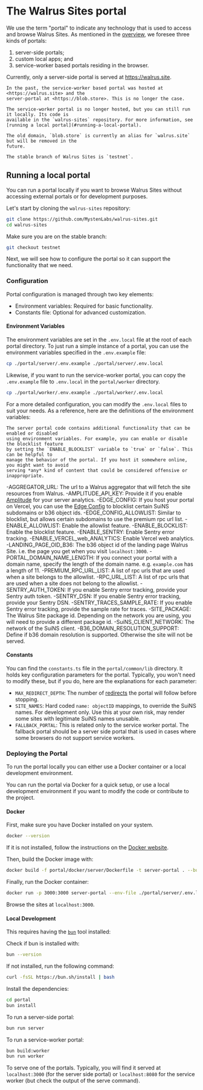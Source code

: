 # The Walrus Sites portal

We use the term "portal" to indicate any technology that is used to access and browse Walrus Sites.
As mentioned in the [overview](./overview.md#the-site-rendering-path), we foresee three kinds of
portals:

1. server-side portals;
1. custom local apps; and
1. service-worker based portals residing in the browser.

Currently, only a server-side portal is served at <https://walrus.site>.

```admonish note title="Hosting of the service worker"
In the past, the service-worker based portal was hosted at <https://walrus.site> and the
server-portal at <https://blob.store>. This is no longer the case.

The service-worker portal is no longer hosted, but you can still run it locally. Its code is
available in the `walrus-sites` repository. For more information, see
[running a local portal](#running-a-local-portal).

The old domain, `blob.store` is currently an alias for `walrus.site` but will be removed in the
future.
```

```admonish danger title="Walrus Sites stable branch"
The stable branch of Walrus Sites is `testnet`.
```

## Running a local portal

You can run a portal locally if you want to browse Walrus Sites without accessing
external portals or for development purposes.

Let's start by cloning the `walrus-sites` repository:

```bash
git clone https://github.com/MystenLabs/walrus-sites.git
cd walrus-sites
```

Make sure you are on the stable branch:

``` sh
git checkout testnet
```

Next, we will see how to configure the portal so it can support the functionality that
we need.

### Configuration

Portal configuration is managed through two key elements:

- Environment variables: Required for basic functionality.
- Constants file: Optional for advanced customization.

#### Environment Variables

The environment variables are set in the `.env.local` file at the root of each portal directory.
To just run a simple instance of a portal, you can use the environment variables specified
in the `.env.example` file:

```sh
cp ./portal/server/.env.example ./portal/server/.env.local
```

Likewise, if you want to run the service-worker portal, you can copy the `.env.example` file to
`.env.local` in the `portal/worker` directory.

```sh
cp ./portal/worker/.env.example ./portal/worker/.env.local
```

For a more detailed configuration, you can modify the `.env.local` files to suit your needs.
As a reference, here are the definitions of the environment variables:

```admonish note
The server portal code contains additional functionality that can be enabled or disabled
using environment variables. For example, you can enable or disable the blocklist feature
by setting the `ENABLE_BLOCKLIST` variable to `true` or `false`. This can be helpful to
manage the behavior of the portal. If you host it somewhere online, you might want to avoid
serving *any* kind of content that could be considered offensive or inappropriate.
```

-AGGREGATOR_URL: The url to a Walrus aggregator that will fetch the site resources from Walrus.
-AMPLITUDE_API_KEY: Provide it if you enable [Amplitude](https://amplitude.com/) for your server
analytics.
-EDGE_CONFIG: If you host your portal on Vercel, you can use the [Edge Config][edge-config] to
blocklist certain SuiNS subdomains or b36 object ids.
-EDGE_CONFIG_ALLOWLIST: Similar to blocklist, but allows certain subdomains to use the premium rpc
url list.
-ENABLE_ALLOWLIST: Enable the allowlist feature.
-ENABLE_BLOCKLIST: Enable the blocklist feature.
-ENABLE_SENTRY: Enable Sentry error tracking.
-ENABLE_VERCEL_web_ANALYTICS: Enable Vercel web analytics.
-LANDING_PAGE_OID_B36: The b36 object id of the landing page Walrus Site. i.e. the page you get
when you visit `localhost:3000`.
-PORTAL_DOMAIN_NAME_LENGTH: If you connect your portal with a domain name, specify the length of
the domain name. e.g. `example.com` has a length of 11.
-PREMIUM_RPC_URL_LIST: A list of rpc urls that are used when a site belongs to the allowlist.
-RPC_URL_LIST: A list of rpc urls that are used when a site does not belong to the allowlist.
-SENTRY_AUTH_TOKEN: If you enable Sentry error tracking, provide your Sentry auth token.
-SENTRY_DSN: If you enable Sentry error tracking, provide your Sentry DSN.
-SENTRY_TRACES_SAMPLE_RATE: If you enable Sentry error tracking, provide the sample rate for traces.
-SITE_PACKAGE: The Walrus Site package id. Depending on the network you are using, you will need to
provide a different package id.
-SuiNS_CLIENT_NETWORK: The network of the SuiNS client.
-B36_DOMAIN_RESOLUTION_SUPPORT: Define if b36 domain resolution is supported. Otherwise the site
will not be served.

#### Constants

You can find the `constants.ts` file in the `portal/common/lib` directory. It holds key
configuration parameters for the portal. Typically, you won't need to modify these, but if you do,
here are the explanations for each parameter:

- `MAX_REDIRECT_DEPTH`: The number of [redirects](./redirects.md) the portal will follow
  before stopping.
- `SITE_NAMES`: Hard coded `name: objectID` mappings, to override the SuiNS names. For development
  only. Use this at your own risk, may render some sites with legitimate SuiNS names unusable.
- `FALLBACK_PORTAL`: This is related only to the service worker portal. The fallback portal should
be a server side portal that is used in cases where some browsers do not support service workers.

### Deploying the Portal

To run the portal locally you can either use a Docker container or a local development environment.

You can run the portal via Docker for a quick setup, or use a local development environment if you
want to modify the code or contribute to the project.

#### Docker

First, make sure you have Docker installed on your system.

```sh
docker --version
```

If it is not installed, follow the instructions on the [Docker website][get-docker].

Then, build the Docker image with:

```sh
docker build -f portal/docker/server/Dockerfile -t server-portal . --build-arg ENABLE_SENTRY=false --no-cache
```

Finally, run the Docker container:

```sh
docker run -p 3000:3000 server-portal --env-file ./portal/server/.env.local
```

Browse the sites at `localhost:3000`.

#### Local Development

This requires having the [`bun`](https://bun.sh/) tool installed:

Check if bun is installed with:

``` sh
bun --version
```

If not installed, run the following command:

```sh
curl -fsSL https://bun.sh/install | bash
```

Install the dependencies:

```sh
cd portal
bun install
```

To run a server-side portal:

```sh
bun run server
```

To run a service-worker portal:

```sh
bun build:worker
bun run worker
```

To serve one of the portals. Typically, you will find it served at `localhost:3000` (for the server
side portal) or `localhost:8080` for the service worker (but check the output of the serve
command).

[get-docker]: https://docs.docker.com/get-docker/
[edge-config]: https://vercel.com/docs/edge-config
